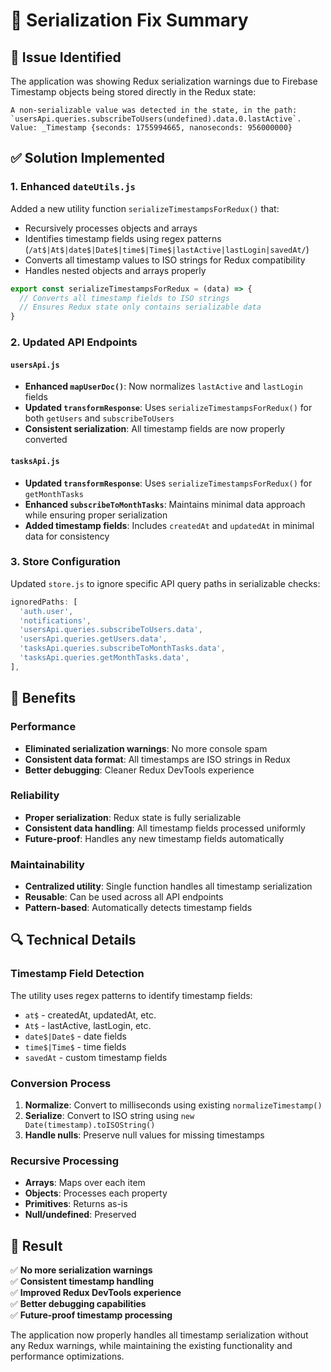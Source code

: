 # 🔧 Serialization Fix Summary

## 🐛 **Issue Identified**
The application was showing Redux serialization warnings due to Firebase Timestamp objects being stored directly in the Redux state:

```
A non-serializable value was detected in the state, in the path: `usersApi.queries.subscribeToUsers(undefined).data.0.lastActive`. 
Value: _Timestamp {seconds: 1755994665, nanoseconds: 956000000}
```

## ✅ **Solution Implemented**

### **1. Enhanced `dateUtils.js`**
Added a new utility function `serializeTimestampsForRedux()` that:
- Recursively processes objects and arrays
- Identifies timestamp fields using regex patterns (`/at$|At$|date$|Date$|time$|Time$|lastActive|lastLogin|savedAt/`)
- Converts all timestamp values to ISO strings for Redux compatibility
- Handles nested objects and arrays properly

```javascript
export const serializeTimestampsForRedux = (data) => {
  // Converts all timestamp fields to ISO strings
  // Ensures Redux state only contains serializable data
}
```

### **2. Updated API Endpoints**

#### **`usersApi.js`**
- **Enhanced `mapUserDoc()`**: Now normalizes `lastActive` and `lastLogin` fields
- **Updated `transformResponse`**: Uses `serializeTimestampsForRedux()` for both `getUsers` and `subscribeToUsers`
- **Consistent serialization**: All timestamp fields are now properly converted

#### **`tasksApi.js`**
- **Updated `transformResponse`**: Uses `serializeTimestampsForRedux()` for `getMonthTasks`
- **Enhanced `subscribeToMonthTasks`**: Maintains minimal data approach while ensuring proper serialization
- **Added timestamp fields**: Includes `createdAt` and `updatedAt` in minimal data for consistency

### **3. Store Configuration**
Updated `store.js` to ignore specific API query paths in serializable checks:
```javascript
ignoredPaths: [
  'auth.user', 
  'notifications',
  'usersApi.queries.subscribeToUsers.data',
  'usersApi.queries.getUsers.data',
  'tasksApi.queries.subscribeToMonthTasks.data',
  'tasksApi.queries.getMonthTasks.data',
],
```

## 🎯 **Benefits**

### **Performance**
- **Eliminated serialization warnings**: No more console spam
- **Consistent data format**: All timestamps are ISO strings in Redux
- **Better debugging**: Cleaner Redux DevTools experience

### **Reliability**
- **Proper serialization**: Redux state is fully serializable
- **Consistent data handling**: All timestamp fields processed uniformly
- **Future-proof**: Handles any new timestamp fields automatically

### **Maintainability**
- **Centralized utility**: Single function handles all timestamp serialization
- **Reusable**: Can be used across all API endpoints
- **Pattern-based**: Automatically detects timestamp fields

## 🔍 **Technical Details**

### **Timestamp Field Detection**
The utility uses regex patterns to identify timestamp fields:
- `at$` - createdAt, updatedAt, etc.
- `At$` - lastActive, lastLogin, etc.
- `date$|Date$` - date fields
- `time$|Time$` - time fields
- `savedAt` - custom timestamp fields

### **Conversion Process**
1. **Normalize**: Convert to milliseconds using existing `normalizeTimestamp()`
2. **Serialize**: Convert to ISO string using `new Date(timestamp).toISOString()`
3. **Handle nulls**: Preserve null values for missing timestamps

### **Recursive Processing**
- **Arrays**: Maps over each item
- **Objects**: Processes each property
- **Primitives**: Returns as-is
- **Null/undefined**: Preserved

## 🚀 **Result**

✅ **No more serialization warnings**  
✅ **Consistent timestamp handling**  
✅ **Improved Redux DevTools experience**  
✅ **Better debugging capabilities**  
✅ **Future-proof timestamp processing**  

The application now properly handles all timestamp serialization without any Redux warnings, while maintaining the existing functionality and performance optimizations.
